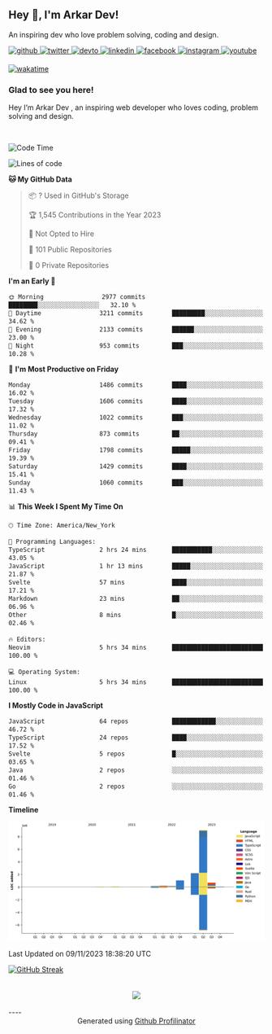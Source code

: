 ## Hey 👋, I'm Arkar Dev!  

An inspiring dev who love problem solving, coding and design.

<a href="https://github.com/Riley1101" target="_blank">
<img src=https://img.shields.io/badge/github-%2324292e.svg?&style=for-the-badge&logo=github&logoColor=white alt=github style="margin-bottom: 5px;" />
</a>
<a href="https://twitter.com/arkardev" target="_blank">
<img src=https://img.shields.io/badge/twitter-%2300acee.svg?&style=for-the-badge&logo=twitter&logoColor=white alt=twitter style="margin-bottom: 5px;" />
</a>
<a href="https://dev.to/riley1101" target="_blank">
<img src=https://img.shields.io/badge/dev.to-%2308090A.svg?&style=for-the-badge&logo=dev.to&logoColor=white alt=devto style="margin-bottom: 5px;" />
</a>
<a href="https://linkedin.com/in/arkar-kaung-myat" target="_blank">
<img src=https://img.shields.io/badge/linkedin-%231E77B5.svg?&style=for-the-badge&logo=linkedin&logoColor=white alt=linkedin style="margin-bottom: 5px;" />
</a>
<a href="https://www.facebook.com/riley.eileen.75" target="_blank">
<img src=https://img.shields.io/badge/facebook-%232E87FB.svg?&style=for-the-badge&logo=facebook&logoColor=white alt=facebook style="margin-bottom: 5px;" />
</a>
<a href="https://instagram.com/rileys1101" target="_blank">
<img src=https://img.shields.io/badge/instagram-%23000000.svg?&style=for-the-badge&logo=instagram&logoColor=white alt=instagram style="margin-bottom: 5px;" />
</a>
<a href="https://www.youtube.com/channel/UC_RfEQCC3gL2AzsFFAABikg" target="_blank">
<img src=https://img.shields.io/badge/youtube-%23EE4831.svg?&style=for-the-badge&logo=youtube&logoColor=white alt=youtube style="margin-bottom: 5px;" />
</a>  
  
[![wakatime](https://wakatime.com/badge/user/cf23b6e3-75f8-4c04-b0e3-273191c8d2ec.svg)](https://wakatime.com/@cf23b6e3-75f8-4c04-b0e3-273191c8d2ec)


### Glad to see you here!  
Hey I’m Arkar Dev , an inspiring web developer who loves coding, problem solving and design.

<br/>

<!--START_SECTION:waka-->
![Code Time](http://img.shields.io/badge/Code%20Time-701%20hrs%2030%20mins-blue)

![Lines of code](https://img.shields.io/badge/From%20Hello%20World%20I%27ve%20Written-13.7%20million%20lines%20of%20code-blue)

**🐱 My GitHub Data** 

> 📦 ? Used in GitHub's Storage 
 > 
> 🏆 1,545 Contributions in the Year 2023
 > 
> 🚫 Not Opted to Hire
 > 
> 📜 101 Public Repositories 
 > 
> 🔑 0 Private Repositories 
 > 
**I'm an Early 🐤** 

```text
🌞 Morning                2977 commits        ████████░░░░░░░░░░░░░░░░░   32.10 % 
🌆 Daytime                3211 commits        █████████░░░░░░░░░░░░░░░░   34.62 % 
🌃 Evening                2133 commits        ██████░░░░░░░░░░░░░░░░░░░   23.00 % 
🌙 Night                  953 commits         ███░░░░░░░░░░░░░░░░░░░░░░   10.28 % 
```
📅 **I'm Most Productive on Friday** 

```text
Monday                   1486 commits        ████░░░░░░░░░░░░░░░░░░░░░   16.02 % 
Tuesday                  1606 commits        ████░░░░░░░░░░░░░░░░░░░░░   17.32 % 
Wednesday                1022 commits        ███░░░░░░░░░░░░░░░░░░░░░░   11.02 % 
Thursday                 873 commits         ██░░░░░░░░░░░░░░░░░░░░░░░   09.41 % 
Friday                   1798 commits        █████░░░░░░░░░░░░░░░░░░░░   19.39 % 
Saturday                 1429 commits        ████░░░░░░░░░░░░░░░░░░░░░   15.41 % 
Sunday                   1060 commits        ███░░░░░░░░░░░░░░░░░░░░░░   11.43 % 
```


📊 **This Week I Spent My Time On** 

```text
🕑︎ Time Zone: America/New_York

💬 Programming Languages: 
TypeScript               2 hrs 24 mins       ███████████░░░░░░░░░░░░░░   43.05 % 
JavaScript               1 hr 13 mins        █████░░░░░░░░░░░░░░░░░░░░   21.87 % 
Svelte                   57 mins             ████░░░░░░░░░░░░░░░░░░░░░   17.21 % 
Markdown                 23 mins             ██░░░░░░░░░░░░░░░░░░░░░░░   06.96 % 
Other                    8 mins              █░░░░░░░░░░░░░░░░░░░░░░░░   02.46 % 

🔥 Editors: 
Neovim                   5 hrs 34 mins       █████████████████████████   100.00 % 

💻 Operating System: 
Linux                    5 hrs 34 mins       █████████████████████████   100.00 % 
```

**I Mostly Code in JavaScript** 

```text
JavaScript               64 repos            ████████████░░░░░░░░░░░░░   46.72 % 
TypeScript               24 repos            ████░░░░░░░░░░░░░░░░░░░░░   17.52 % 
Svelte                   5 repos             █░░░░░░░░░░░░░░░░░░░░░░░░   03.65 % 
Java                     2 repos             ░░░░░░░░░░░░░░░░░░░░░░░░░   01.46 % 
Go                       2 repos             ░░░░░░░░░░░░░░░░░░░░░░░░░   01.46 % 
```



**Timeline**

![Lines of Code chart](https://raw.githubusercontent.com/Riley1101/Riley1101/main/assets/bar_graph.png)


 Last Updated on 09/11/2023 18:38:20 UTC
<!--END_SECTION:waka-->

[![GitHub Streak](https://streak-stats.demolab.com?user=Riley1101)](https://git.io/streak-stats)
  
<br/>  
<div align="center">
<img src="https://komarev.com/ghpvc/?username=Riley1101&&style=flat-square" align="center" />
</div>  
<br/>  
----
<div align="center">Generated using <a href="https://profilinator.rishav.dev/" target="_blank">Github Profilinator</a></div>

